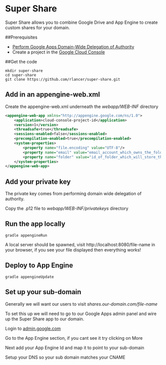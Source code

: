 Super Share
===========

Super Share allows you to combine Google Drive and App Engine to create custom shares for your domain.

##Prerequisites

+   [Perform Google Apps Domain-Wide Delegation of Authority](https://developers.google.com/drive/web/delegation)
+   Create a project in the [Google Cloud Console](http://console.developers.google.com)

##Get the code

    mkdir super-share
    cd super-share
    git clone https://github.com/rlancer/super-share.git

## Add in an appengine-web.xml

Create the appengine-web.xml underneath the *webapp/WEB-INF* directory

```xml
<appengine-web-app xmlns="http://appengine.google.com/ns/1.0">
    <application>cloud-console-project-id</application>
    <version>1</version>
    <threadsafe>true</threadsafe>
    <sessions-enabled>false</sessions-enabled>
    <precompilation-enabled>true</precompilation-enabled>
    <system-properties>
        <property name="file.encoding" value="UTF-8"/>
        <property name="email" value="email_account_which_owns_the_folder@yourdomain.com"/>
        <property name="folder" value="id_of_folder_which_will_store_the_documents"/>
    </system-properties>
</appengine-web-app>
```

## Add your private key

The private key comes from performing domain wide delegation of authority.

Copy the .p12 file to *webapp/WEB-INF/privatekeys* directory


## Run the app locally

    gradle appengineRun

A local server should be spawned, visit http://localhost:8080/file-name in your browser, if you see your file displayed then everything works!

## Deploy to App Engine

    gradle appengineUpdate

## Set up your sub-domain

Generally we will want our users to visit *shares.our-domain.com/file-name*

To set this up we will need to go to our Google Apps admin panel and wire up the Super Share app to our domain.

Login to [admin.google.com](https://admin.google.com)

Go to the App Engine section, if you cant see it try clicking on More

Next add your App Engine Id and map it to point to your sub-domain

Setup your DNS so your sub domain matches your CNAME